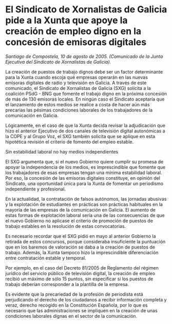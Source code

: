# El Sindicato de Xornalistas de Galicia pide a la Xunta que apoye la creación de empleo digno en la concesión de emisoras digitales

*Santiago de Compostela, 10 de agosto de 2005. (Comunicado de la Junta Ejecutiva del Sindicato de Xornalistas de Galicia).*

La creación de puestos de trabajo dignos debe ser un factor determinante para la Xunta cuando escoja qué empresas operarán en las nuevas emisoras digitales de radio y televisión en Galicia. A través de este comunicado, el Sindicato de Xornalistas de Galicia (SXG) solicita a la coalición PSdG - BNG que fomente el trabajo digno en la próxima concesión de más de 130 emisoras locales. En ningún caso el Sindicato aceptaría que el lanzamiento de estos medios se realice a costa de hacer aún más precarias las pésimas condiciones laborales de los trabajadores de la comunicación en Galicia.

Lógicamente, en el caso de que la Xunta decida revisar la adjudicación que hizo el anterior Ejecutivo de dos canales de televisión digital autonómicas a la COPE y al Grupo Voz, el SXG también solicita que se aplique en esta hipotética revisión el criterio de fomento del empleo estable.

Sin estabilidad laboral no hay medios independientes

El SXG argumenta que, si el nuevo Gobierno quiere cumplir su promesa de apoyar la independencia de los medios, es imprescindible que fomente que los trabajadores de esas empresas tengan una mínima estabilidad laboral. Por eso, la concesión de las emisoras digitales constituye, en opinión del Sindicato, una oportunidad única para la Xunta de fomentar un periodismo independiente y profesional.

En la actualidad, la contratación de falsos autónomos, las jornadas abusivas y la explotación de estudiantes en prácticas son prácticas habituales en la mayoría de las empresas de la comunicación en Galicia. El aumento de estas formas de explotación laboral sería una de las consecuencias de que el nuevo Gobierno no aplicase el criterio de promoción de puestos de trabajo estables en la resolución de estas convocatorias.

Es necesario recordar que el SXG pidió en mayo al anterior Gobierno la retirada de estos concursos, porque consideraba insuficiente la puntuación que en los baremos de valoración se daba a la creación de puestos de trabajo. Además, la Xunta tampoco hizo la imprescindible diferenciación entre contratación estable y temporal.

Por ejemplo, en el caso del Decreto 81/2005 de Reglamento del régimen jurídico del servicio público de televisión digital, la creación de empleo recibió un máximo de sólo 15 puntos, sin especificar si los puestos de trabajo deberían corresponder a la plantilla de la empresa.

Es evidente que la precariedad de la profesión de periodista está perjudicando el derecho de los ciudadanos a recibir información completa y veraz, derecho recogido en la Constitución Española, por lo que es necesario que las administraciones se impliquen en la creación de unas condiciones laborales dignas en el sector de la comunicación.

